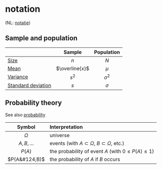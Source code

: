 # notation

(NL: [notatie](../nl/notatie.md))

## Sample and population

|                                   |     Sample     | Population |
| :-------------------------------- | :------------: | :--------: |
| [Size](sample.md)                 |      $n$       |    $N$     |
| [Mean](mean.md)                   | $\overline{x}$ |   $\mu$    |
| [Variance](variance.md)           |     $s^2$      | $\sigma^2$ |
| [Standard deviation](variance.md) |      $s$       |  $\sigma$  |

## Probability theory

See also [probability](probability.md)

|     Symbol     | Interpretation                                             |
| :------------: | :--------------------------------------------------------- |
|    $\Omega$    | universe                                                   |
| $A, B, \ldots$ | events (with $A \subset \Omega$, $B \subset \Omega$, etc.) |
|     $P(A)$     | the probability of event $A$ (with $0 \leq P(A) \leq 1$)   |
| $P(A&#124;B)$  | the probability of $A$ if $B$ occurs                       |
